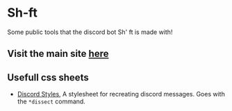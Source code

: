 # Sh-ft
Some public tools that the discord bot Sh' ft is made with!

## Visit the main site [here](https://thatrandomperson5.github.io/Sh-ft/)


## Usefull css sheets
* [Discord Styles](), A stylesheet for recreating discord messages. Goes with the `*dissect` command.
